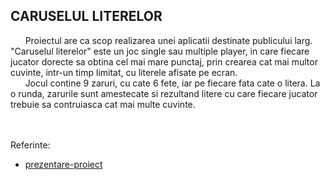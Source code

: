 ## CARUSELUL LITERELOR 
  
&nbsp;&nbsp;&nbsp;&nbsp;&nbsp;&nbsp;Proiectul are ca scop realizarea unei aplicatii destinate publicului larg. "Caruselul literelor" este un joc single 
sau multiple player, in care fiecare jucator dorecte sa obtina cel mai mare punctaj, prin crearea cat mai multor 
cuvinte, intr-un timp limitat, cu literele afisate pe ecran.<br>
&nbsp;&nbsp;&nbsp;&nbsp;&nbsp;&nbsp;Jocul contine 9 zaruri, cu cate 6 fete, iar pe fiecare fata cate o litera. La o runda, zarurile sunt amestecate si 
rezultand litere cu care fiecare jucator trebuie sa contruiasca cat mai multe cuvinte.




<br><br>Referinte: 
* [prezentare-proiect](http://elf.cs.pub.ro/mps/wiki/proiect/proiect-1)
